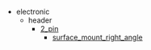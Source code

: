 * electronic
  * header
    * [2_pin](electronic/header/2_pin)
      * [surface_mount_right_angle](electronic/header/2_pin/surface_mount_right_angle)
